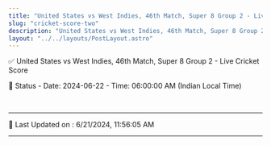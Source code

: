 ```yaml
---
title: "United States vs West Indies, 46th Match, Super 8 Group 2 - Live Cricket Score"
slug: "cricket-score-two"
description: "United States vs West Indies, 46th Match, Super 8 Group 2 - Live Cricket Score - Date: 2024-06-22 - Time: 06:00:00 AM (Indian Local Time)."
layout: "../../layouts/PostLayout.astro"
--- 
```


✅ United States vs West Indies, 46th Match, Super 8 Group 2 - Live Cricket Score

📑 Status - Date: 2024-06-22 - Time: 06:00:00 AM (Indian Local Time)

<br />

***

📝 Last Updated on : 6/21/2024, 11:56:05 AM

***

